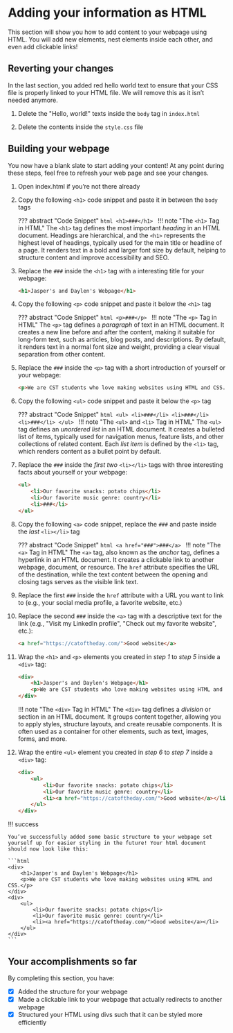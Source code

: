 # Adding your information as HTML

This section will show you how to add content to your webpage using HTML. You will add new elements, nest elements inside each other, and even add clickable links!

## Reverting your changes

In the last section, you added red hello world text to ensure that your CSS file is properly linked to your HTML file. We will remove this as it isn’t needed anymore.

1. Delete the "Hello, world!" texts inside the `body` tag in `index.html`

2. Delete the contents inside the `style.css` file

## Building your webpage

You now have a blank slate to start adding your content! At any point during these steps, feel free to refresh your web page and see your changes.

1. Open index.html if you’re not there already

2. Copy the following `<h1>` code snippet and paste it in between the `body` tags

    ??? abstract "Code Snippet"
         ```html
         <h1>###</h1>
         ```
    !!! note "The `<h1>` Tag in HTML"
        The `<h1>` tag defines the most important _heading_ in an HTML document. Headings are hierarchical, and the `<h1>` represents the highest level of headings, typically used for the main title or headline of a page. It renders text in a bold and larger font size by default, helping to structure content and improve accessibility and SEO.
   
3. Replace the `###` inside the `<h1>` tag with a interesting title for your webpage:

    ```html title="Example"
    <h1>Jasper's and Daylen's Webpage</h1>
    ```

4. Copy the following `<p>` code snippet and paste it below the `<h1>` tag

    ??? abstract "Code Snippet"
         ```html
         <p>###</p>
         ```
    !!! note "The `<p>` Tag in HTML"
        The `<p>` tag defines a _paragraph_ of text in an HTML document. It creates a new line before and after the content, making it suitable for long-form text, such as articles, blog posts, and descriptions. By default, it renders text in a normal font size and weight, providing a clear visual separation from other content.
   
5. Replace the `###` inside the `<p>` tag with a short introduction of yourself or your webpage:

    ```html title="Example"
    <p>We are CST students who love making websites using HTML and CSS.</p>
    ```

6. Copy the following `<ul>` code snippet and paste it below the `<p>` tag

    ??? abstract "Code Snippet"
         ```html
         <ul>
           <li>###</li>
           <li>###</li>
           <li>###</li>
         </ul>
         ```
    !!! note "The `<ul>` and `<li>` Tag in HTML"
        The `<ul>` tag defines an _unordered list_ in an HTML document. It creates a bulleted list of items, typically used for navigation menus, feature lists, and other collections of related content. Each _list item_ is defined by the `<li>` tag, which renders content as a bullet point by default.
   
7. Replace the `###` inside the _first two_ `<li></li>` tags with three interesting facts about yourself or your webpage:

    ```html title="Example"
    <ul>
        <li>Our favorite snacks: potato chips</li>
        <li>Our favorite music genre: country</li>
        <li>###</li>
    </ul>
    ```

8. Copy the following `<a>` code snippet, replace the `###` and paste inside the _last_ `<li></li>` tag

    ??? abstract "Code Snippet"
         ```html
         <a href="###">###</a>
         ```
    !!! note "The `<a>` Tag in HTML"
        The `<a>` tag, also known as the _anchor_ tag, defines a hyperlink in an HTML document. It creates a clickable link to another webpage, document, or resource. The `href` attribute specifies the URL of the destination, while the text content between the opening and closing tags serves as the visible link text.
   
9. Replace the first `###` inside the `href` attribute with a URL you want to link to (e.g., your social media profile, a favorite website, etc.)

10. Replace the second `###` inside the `<a>` tag with a descriptive text for the link (e.g., "Visit my LinkedIn profile", "Check out my favorite website", etc.):

    ```html title="Example"
    <a href="https://catoftheday.com/">Good website</a>
    ```


11. Wrap the `<h1>` and `<p>` elements you created in _step 1_ to _step 5_ inside a `<div>` tag:
    ```html title="Example"
    <div>
        <h1>Jasper's and Daylen's Webpage</h1>
        <p>We are CST students who love making websites using HTML and CSS.</p>
    </div>
    ```
         
    !!! note "The `<div>` Tag in HTML"
        The `<div>` tag defines a _division_ or section in an HTML document. It groups content together, allowing you to apply styles, structure layouts, and create reusable components. It is often used as a container for other elements, such as text, images, forms, and more.

12. Wrap the entire `<ul>` element you created in _step 6_ to _step 7_ inside a `<div>` tag:

    ```html title="Example"
    <div>
        <ul>
            <li>Our favorite snacks: potato chips</li>
            <li>Our favorite music genre: country</li>
            <li><a href="https://catoftheday.com/">Good website</a></li>
        </ul>
    </div>
    ```

!!! success

    You’ve successfully added some basic structure to your webpage set yourself up for easier styling in the future! Your html document should now look like this:
    
    ```html
    <div>
        <h1>Jasper's and Daylen's Webpage</h1>
        <p>We are CST students who love making websites using HTML and CSS.</p>
    </div>
    <div>
        <ul>
            <li>Our favorite snacks: potato chips</li>
            <li>Our favorite music genre: country</li>
            <li><a href="https://catoftheday.com/">Good website</a></li>
        </ul>
    </div>
    ```

## Your accomplishments so far

By completing this section, you have:

- [x] Added the structure for your webpage
- [x] Made a clickable link to your webpage that actually redirects to another webpage
- [x] Structured your HTML using divs such that it can be styled more efficiently
